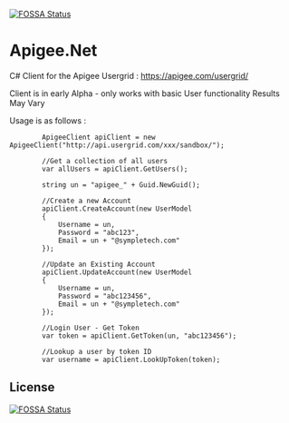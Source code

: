 [![FOSSA Status](https://app.fossa.io/api/projects/git%2Bgithub.com%2FHartmarken%2FApigee.Net.svg?type=shield)](https://app.fossa.io/projects/git%2Bgithub.com%2FHartmarken%2FApigee.Net?ref=badge_shield)

Apigee.Net
==========

C# Client for the Apigee Usergrid : https://apigee.com/usergrid/

Client is in early Alpha - only works with basic User functionality 
Results May Vary 

Usage is as follows :


            ApigeeClient apiClient = new ApigeeClient("http://api.usergrid.com/xxx/sandbox/");

            //Get a collection of all users 
            var allUsers = apiClient.GetUsers();

            string un = "apigee_" + Guid.NewGuid();

            //Create a new Account
            apiClient.CreateAccount(new UserModel
            {
                Username = un,
                Password = "abc123",
                Email = un + "@sympletech.com"
            });

            //Update an Existing Account
            apiClient.UpdateAccount(new UserModel
            {
                Username = un,
                Password = "abc123456",
                Email = un + "@sympletech.com"
            });

            //Login User - Get Token 
            var token = apiClient.GetToken(un, "abc123456");

            //Lookup a user by token ID
            var username = apiClient.LookUpToken(token);

## License
[![FOSSA Status](https://app.fossa.io/api/projects/git%2Bgithub.com%2FHartmarken%2FApigee.Net.svg?type=large)](https://app.fossa.io/projects/git%2Bgithub.com%2FHartmarken%2FApigee.Net?ref=badge_large)
